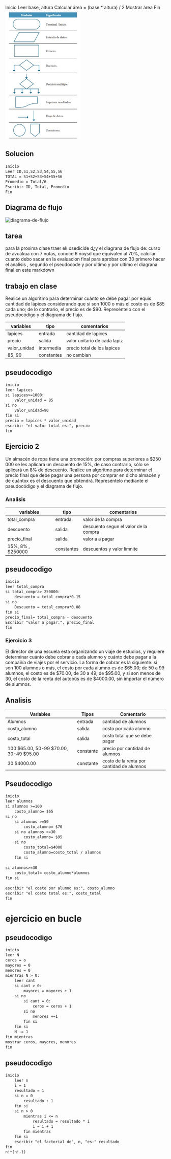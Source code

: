 Inicio
Leer base, altura
Calcular área = (base * altura) / 2
Mostrar área
Fin
![imagen](imagenes/imagenalgoritmos.jpg)

## Solucion
```
Inicio
Leer ID,S1,S2,S3,S4,S5,S6
TOTAL = S1+S2+S3+S4+S5+S6
Promedio = Total/6
Escribir ID, Total, Promedio
Fin
```
## Diagrama de flujo
![diagrama-de-flujo](imagenes/Diagrama%20sin%20título.drawio.png)
## tarea
para la proxima clase traer ek osedicide d¿y el diagrana de flujo de:
curso de avuakua con 7 notas, conoce 6 noysd que equivalen al 70%, calcilar cuanto debo sacar en la evaluacion final para aprobar con 30
primero hacer el analisis , segundo el pseudocode y por ultimo y por ultimo el diagrana final en este markdown

## trabajo en clase
Realice un algoritmo para determinar cuánto se debe pagar por equis cantidad de lápices considerando que si son 1000 o más el costo es de $85 cada uno; de lo contrario, el precio es de $90. Represéntelo con el pseudocódigo y el diagrama de flujo.

|variables| tipo|comentarios|
|---------|-----|-----------|
|lapices|entrada|cantidad de lapices|
|precio|salida|valor unitario de cada lapiz|
|valor_unidad| intermedia|precio total de los lapices|
|85, 90|constantes|no cambian|

## pseudocodigo
``` 
inicio
leer lapices
si lapices>=1000:
    valor_unidad = 85
si no
    valor_unidad=90
fin si
precio = lapices * valor_unidad
escribir "el valor total es:", precio
fin
```
## Ejercicio 2
Un almacén de ropa tiene una promoción: por compras superiores a $250 000 se les aplicará un descuento de 15%, de caso contrario, sólo se aplicará un 8% de descuento. Realice un algoritmo para determinar el precio final que debe pagar una persona por comprar en dicho almacén y de cuántox es el descuento que obtendrá. Represéntelo mediante el pseudocódigo y el diagrama de flujo.

### Analisis
| variables | tipo | comentarios |
|-----------|------|-------------|
|total_compra| entrada| valor de la compra|
|descuento | salida | descuento segun el valor de la compra |
| precio_final | salida | valor a a pagar |
| 15%, 8% , $250000 | constantes| descuentos y valor limnite|
## pseudocodigo
```
inicio
leer total_compra
si total_compra> 250000:
    descuento = total_compra*0.15
si no
    Descuento = total_compra*0.08
fin si
precio_final= total_compra - descuento
Escribir "valor a pagar:", precio_final
fin
``` 

### Ejercicio 3 
El director de una escuela está organizando un viaje de estudios, y requiere determinar cuánto debe cobrar a cada alumno y cuánto debe pagar a la compañía de viajes por el servicio. La forma de cobrar es la siguiente: si son 100 alumnos o más, el costo por cada alumno es de $65.00; de 50 a 99 alumnos, el costo es de $70.00, de 30 a 49, de $95.00, y si son menos de 30, el costo de la renta del autobús es de $4000.00, sin importar el número de alumnos.
 
 ## Analisis
 | Variables | Tipos | Comentario |
 |-----------|--------|-----------|
 |Alumnos| entrada | cantidad de alumnos|
 |costo_alumno| salida | costo por cada alumno|
 |costo_total| salida | costo total que se debe pagar|
 |100 $65.00, 50-99 $70.00, 30-49 $95.00| constante| precio por cantidad de alumnos|
 |30 $4000.00| constante|costo de la renta por cantidad de alumnos|
## Pseudocodigo
```
inicio
leer alumnos
si alumnos >=100
    costo_alumno= $65
si no 
    si alumnos >=50
        costo_alumno= $70
    si no alumnos >=30
        costo_alumno= $95
    si no
        costo_total=$4000
        costo_alumno=costo_total / alumnos
    fin si

si alumnos>=30
    costo_total= costo_alumno*alumnos
fin si

escribir "el costo por alumno es:", costo_alumno
escribir "el costo total es:", costo_total
fin
```
# ejercicio en bucle
## pseudocodigo
```
inicio 
leer N
ceros = o
mayores = 0
menores = 0
mientras N > 0:
    leer cant
    si cant > 0:
        mayores = mayores + 1
    si no 
        si cant = 0:
            ceros = ceros + 1
        si no
            menores +=1
        fin si
    fin si
    N -= 1
fin mientras
mostrar ceros, mayores, menores
fin
```     

## pseudocodigo
```
inicio
    leer n
    i = 1
    resultado = 1
    si n = 0 
        resultado : 1
    fin si 
    si n > 0
        mientras i <= n
            resultado = resultado * i
            i = i + 1 
        fin mientras
    fin si 
    escribir "el factorial de", n, "es:" resultado
fin
n!*(n!-1)